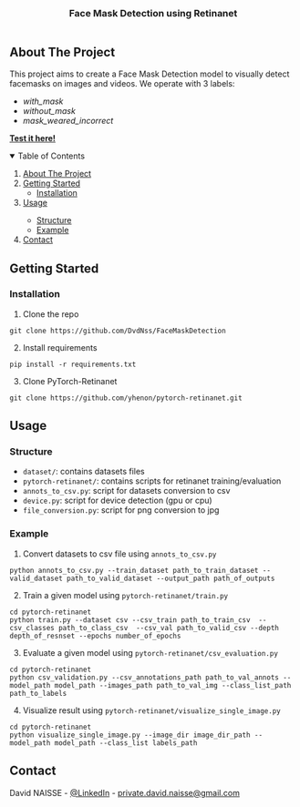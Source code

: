 <!-- PROJECT LOGO -->
<br />
<p align="center">
<h3 align="center">Face Mask Detection using Retinanet</h3>
<p align="center">
  <img src="" />
</p>

<!-- ABOUT THE PROJECT -->

## About The Project

This project aims to create a Face Mask Detection model to visually detect facemasks on images and videos. We operate
with 3 labels:
* _with_mask_
* _without_mask_
* _mask_weared_incorrect_

[__Test it here!__]()

<!-- TABLE OF CONTENTS -->
<details open="open">
  <summary>Table of Contents</summary>
  <ol>
    <li>
      <a href="#about-the-project">About The Project</a>
    </li>
    <li>
      <a href="#getting-started">Getting Started</a>
      <ul>
        <li><a href="#installation">Installation</a></li>
      </ul>
    </li>
    <li><a href="#usage">Usage</a></li>
    <ul>
      <li><a href="#structure">Structure</a></li>
      <li><a href="#example">Example</a></li>
    </ul>
    <li><a href="#contact">Contact</a></li>
  </ol>
</details>

<!-- GETTING STARTED -->

## Getting Started

### Installation

1. Clone the repo

```shell
git clone https://github.com/DvdNss/FaceMaskDetection
```

2. Install requirements

```shell
pip install -r requirements.txt
```

3. Clone PyTorch-Retinanet
```shell
git clone https://github.com/yhenon/pytorch-retinanet.git
```

<!-- USAGE EXAMPLES -->

## Usage

### Structure

* `dataset/`: contains datasets files
* `pytorch-retinanet/`: contains scripts for retinanet training/evaluation
* `annots_to_csv.py`: script for datasets conversion to csv
* `device.py`: script for device detection (gpu or cpu)
* `file_conversion.py`: script for png conversion to jpg

### Example

1. Convert datasets to csv file using `annots_to_csv.py`
```shell
python annots_to_csv.py --train_dataset path_to_train_dataset --valid_dataset path_to_valid_dataset --output_path path_of_outputs
```

2. Train a given model using `pytorch-retinanet/train.py`
```shell
cd pytorch-retinanet
python train.py --dataset csv --csv_train path_to_train_csv  --csv_classes path_to_class_csv  --csv_val path_to_valid_csv --depth depth_of_resnset --epochs number_of_epochs
```

3. Evaluate a given model using `pytorch-retinanet/csv_evaluation.py`
```shell
cd pytorch-retinanet
python csv_validation.py --csv_annotations_path path_to_val_annots --model_path model_path --images_path path_to_val_img --class_list_path path_to_labels
```

4. Visualize result using `pytorch-retinanet/visualize_single_image.py`
```shell
cd pytorch-retinanet
python visualize_single_image.py --image_dir image_dir_path --model_path model_path --class_list labels_path
```

<!-- CONTACT -->

## Contact

David NAISSE - [@LinkedIn](https://www.linkedin.com/in/davidnaisse/) - private.david.naisse@gmail.com

<!-- MARKDOWN LINKS & IMAGES -->
<!-- https://www.markdownguide.org/basic-syntax/#reference-style-links -->

[contributors-shield]: https://img.shields.io/github/contributors/sunwaee/PROJECT_NAME.svg?style=for-the-badge

[contributors-url]: https://github.com/Sunwaee/PROJECT_NAME/graphs/contributors

[forks-shield]: https://img.shields.io/github/forks/sunwaee/PROJECT_NAME.svg?style=for-the-badge

[forks-url]: https://github.com/Sunwaee/PROJECT_NAME/network/members

[stars-shield]: https://img.shields.io/github/stars/sunwaee/PROJECT_NAME.svg?style=for-the-badge

[stars-url]: https://github.com/Sunwaee/PROJECT_NAME/stargazers

[issues-shield]: https://img.shields.io/github/issues/sunwaee/PROJECT_NAME.svg?style=for-the-badge

[issues-url]: https://github.com/Sunwaee/PROJECT_NAME/issues

[license-shield]: https://img.shields.io/github/license/sunwaee/PROJECT_NAME.svg?style=for-the-badge

[license-url]: https://github.com/Sunwaee/PROJECT_NAME/blob/master/LICENSE.txt

[linkedin-shield]: https://img.shields.io/badge/-LinkedIn-black.svg?style=for-the-badge&logo=linkedin&colorB=555

[linkedin-url]: https://www.linkedin.com/in/davidnaisse/